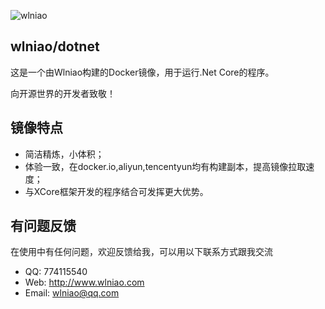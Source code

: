 ﻿![wlniao](http://static.wlniao.com/logos/wlniao-bg.png)

## wlniao/dotnet
这是一个由Wlniao构建的Docker镜像，用于运行.Net Core的程序。

向开源世界的开发者致敬！

## 镜像特点

* 简洁精炼，小体积；
* 体验一致，在docker.io,aliyun,tencentyun均有构建副本，提高镜像拉取速度；
* 与XCore框架开发的程序结合可发挥更大优势。

## 有问题反馈
在使用中有任何问题，欢迎反馈给我，可以用以下联系方式跟我交流

* QQ: 774115540
* Web: http://www.wlniao.com
* Email: wlniao@qq.com
